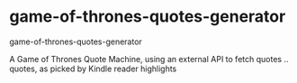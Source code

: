 # game-of-thrones-quotes-generator   
game-of-thrones-quotes-generator      
                       
                    
                     

A Game of Thrones Quote Machine, using an external API to fetch quotes .. quotes, as picked by Kindle reader highlights

 
